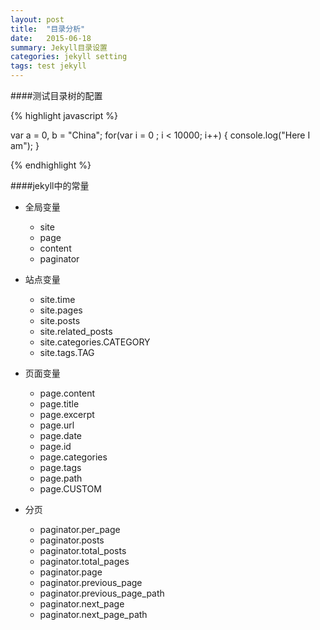 ```yaml
---
layout: post
title:  "目录分析"
date:   2015-06-18 
summary: Jekyll目录设置
categories: jekyll setting
tags: test jekyll
---
```

####测试目录树的配置

{% highlight javascript %}

var a = 0, b = "China";
for(var i = 0 ; i < 10000; i++)
{
console.log("Here I am");
}

{% endhighlight %}

####jekyll中的常量
- 全局变量
	- site
	- page
	- content
	- paginator

- 站点变量
	- site.time
	- site.pages
	- site.posts
	- site.related_posts
	- site.categories.CATEGORY
	- site.tags.TAG

- 页面变量
	- page.content
	- page.title
	- page.excerpt
	- page.url
	- page.date
	- page.id
	- page.categories
	- page.tags
	- page.path
	- page.CUSTOM

- 分页
	- paginator.per_page
	- paginator.posts
	- paginator.total_posts
	- paginator.total_pages
	- paginator.page
	- paginator.previous_page
	- paginator.previous_page_path
	- paginator.next_page
	- paginator.next_page_path

